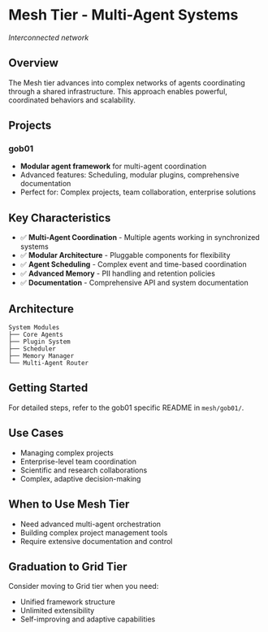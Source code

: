 # Mesh Tier - Multi-Agent Systems

*Interconnected network*

## Overview

The Mesh tier advances into complex networks of agents coordinating through a shared infrastructure. This approach enables powerful, coordinated behaviors and scalability.

## Projects

### gob01
- **Modular agent framework** for multi-agent coordination
- Advanced features: Scheduling, modular plugins, comprehensive documentation
- Perfect for: Complex projects, team collaboration, enterprise solutions

## Key Characteristics

- ✅ **Multi-Agent Coordination** - Multiple agents working in synchronized systems
- ✅ **Modular Architecture** - Pluggable components for flexibility
- ✅ **Agent Scheduling** - Complex event and time-based coordination
- ✅ **Advanced Memory** - PII handling and retention policies
- ✅ **Documentation** - Comprehensive API and system documentation

## Architecture

```
System Modules
├── Core Agents
├── Plugin System
├── Scheduler
├── Memory Manager
└── Multi-Agent Router
```

## Getting Started

For detailed steps, refer to the gob01 specific README in `mesh/gob01/`.

## Use Cases

- Managing complex projects
- Enterprise-level team coordination
- Scientific and research collaborations
- Complex, adaptive decision-making

## When to Use Mesh Tier

- Need advanced multi-agent orchestration
- Building complex project management tools
- Require extensive documentation and control

## Graduation to Grid Tier

Consider moving to Grid tier when you need:
- Unified framework structure
- Unlimited extensibility
- Self-improving and adaptive capabilities
